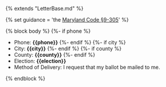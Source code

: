 {% extends "LetterBase.md" %}

{% set guidance = 'the [Maryland Code §9-305](https://codes.findlaw.com/md/election-law/md-code-elec-law-sect-9-305.html)' %}

{% block body %}
{%- if phone %}
- Phone: **{{phone}}**
{%- endif %}
{%- if city %}
- City: **{{city}}**
{%- endif %}
{%- if county %}
- County: **{{county}}**
{%- endif %}
- Election: **{{election}}**
- Method of Delivery: I request that my ballot be mailed to me.

{% endblock %}
